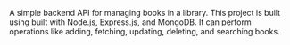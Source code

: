 A simple backend API for managing books in a library.
This project is built using built with Node.js, Express.js, and MongoDB. It can perform operations like adding, fetching, updating, deleting, and searching books.
